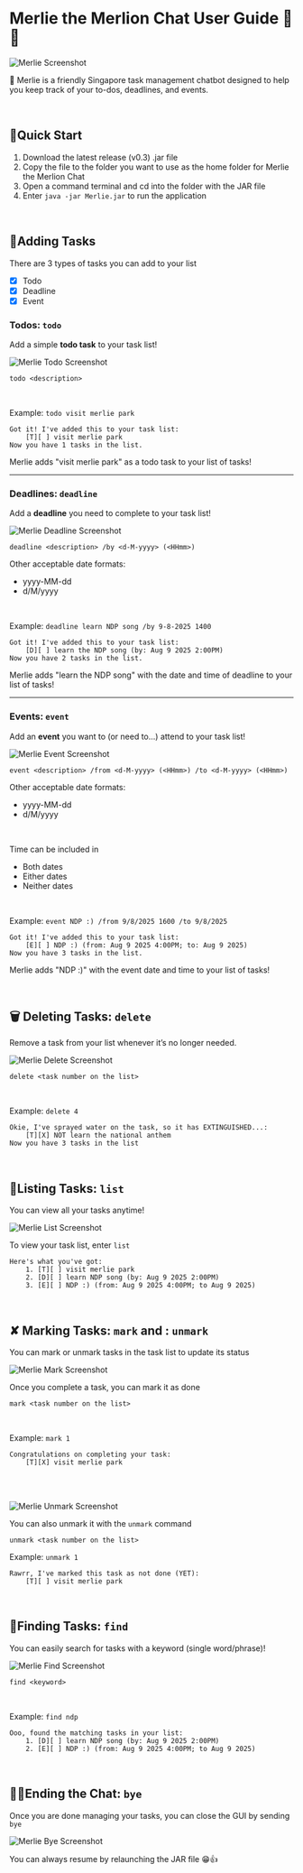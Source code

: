 # Merlie the Merlion Chat User Guide 🦁💬

![Merlie Screenshot](Ui.png)  

🦁 Merlie is a friendly Singapore task management chatbot designed to help you keep track of your to-dos, deadlines, and events.  

<br>

## 🏃Quick Start
1. Download the latest release (v0.3) .jar file
2. Copy the file to the folder you want to use as the home folder for Merlie the Merlion Chat
3. Open a command terminal and cd into the folder with the JAR file
4. Enter `java -jar Merlie.jar` to run the application

<br>

## 📝Adding Tasks
There are 3 types of tasks you can add to your list
- [x] Todo
- [x] Deadline
- [x] Event

### Todos: `todo`
Add a simple **todo task**  to your task list!

![Merlie Todo Screenshot](Ui_todo.png)  

```
todo <description>
```
<br>

Example: `todo visit merlie park`
```
Got it! I've added this to your task list:
    [T][ ] visit merlie park
Now you have 1 tasks in the list.
```
Merlie adds "visit merlie park" as a todo task to your list of tasks!

---

### Deadlines: `deadline`
Add a **deadline** you need to complete to your task list!

![Merlie Deadline Screenshot](Ui_deadline.png)  

```
deadline <description> /by <d-M-yyyy> (<HHmm>)
```
Other acceptable date formats:
- yyyy-MM-dd
- d/M/yyyy

<br>

Example: `deadline learn NDP song /by 9-8-2025 1400`
```
Got it! I've added this to your task list:
    [D][ ] learn the NDP song (by: Aug 9 2025 2:00PM)
Now you have 2 tasks in the list.
```
Merlie adds "learn the NDP song" with the date and time of deadline to your list of tasks!

---

### Events: `event`
Add an **event** you want to (or need to...) attend to your task list!

![Merlie Event Screenshot](Ui_event.png)  

```
event <description> /from <d-M-yyyy> (<HHmm>) /to <d-M-yyyy> (<HHmm>)
```
Other acceptable date formats:
- yyyy-MM-dd
- d/M/yyyy

<br>

Time can be included in
- Both dates
- Either dates
- Neither dates

<br>

Example: `event NDP :) /from 9/8/2025 1600 /to 9/8/2025`
```
Got it! I've added this to your task list:
    [E][ ] NDP :) (from: Aug 9 2025 4:00PM; to: Aug 9 2025)
Now you have 3 tasks in the list.
```
Merlie adds "NDP :)" with the event date and time to your list of tasks!

<br>

## 🗑️ Deleting Tasks: `delete`
Remove a task from your list whenever it’s no longer needed.

![Merlie Delete Screenshot](Ui_delete.png)  

```
delete <task number on the list>
```

<br>

Example: `delete 4`
```
Okie, I've sprayed water on the task, so it has EXTINGUISHED...:
    [T][X] NOT learn the national anthem
Now you have 3 tasks in the list
```

<br>

## 📜Listing Tasks: `list`
You can view all your tasks anytime!

![Merlie List Screenshot](Ui_list.png)  

To view your task list, enter `list`

```
Here's what you've got:
    1. [T][ ] visit merlie park
    2. [D][ ] learn NDP song (by: Aug 9 2025 2:00PM)
    3. [E][ ] NDP :) (from: Aug 9 2025 4:00PM; to Aug 9 2025)
```

<br>

## ✘ Marking Tasks: `mark` and : `unmark`
You can mark or unmark tasks in the task list to update its status

![Merlie Mark Screenshot](Ui_mark.png)  


Once you complete a task, you can mark it as done
```
mark <task number on the list>
```

<br>

Example: `mark 1`
```
Congratulations on completing your task:
    [T][X] visit merlie park
```
<br><br>

![Merlie Unmark Screenshot](Ui_unmark.png)  

You can also unmark it with the `unmark` command
```
unmark <task number on the list>
```
Example: `unmark 1`
```
Rawrr, I've marked this task as not done (YET):
    [T][ ] visit merlie park
```

<br>

## 🔎Finding Tasks: `find`
You can easily search for tasks with a keyword (single word/phrase)!

![Merlie Find Screenshot](Ui_find.png)  

```
find <keyword>
```

<br>

Example: `find ndp`
```
Ooo, found the matching tasks in your list:
    1. [D][ ] learn NDP song (by: Aug 9 2025 2:00PM)
    2. [E][ ] NDP :) (from: Aug 9 2025 4:00PM; to Aug 9 2025)
```

<br>

## 👋😟Ending the Chat: `bye`
Once you are done managing your tasks, you can close the GUI by sending `bye`

![Merlie Bye Screenshot](Ui_bye.png)  

You can always resume by relaunching the JAR file 😁👍